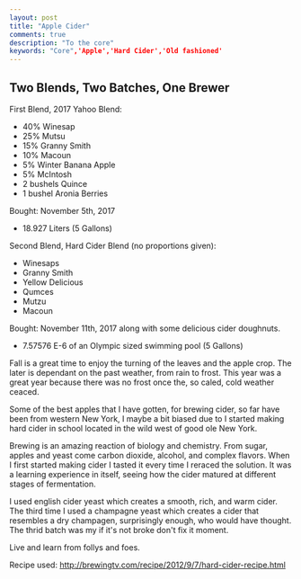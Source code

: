 ```yaml
---
layout: post
title: "Apple Cider"
comments: true
description: "To the core"
keywords: "Core",'Apple','Hard Cider','Old fashioned'
---
```


## Two Blends, Two Batches, One Brewer

First Blend, 2017 Yahoo Blend:
- 40% Winesap
- 25% Mutsu
- 15% Granny Smith
- 10% Macoun
- 5% Winter Banana Apple
- 5% McIntosh
- 2 bushels Quince
- 1 bushel Aronia Berries

Bought: November 5th, 2017
- 18.927 Liters (5 Gallons)

Second Blend, Hard Cider Blend (no proportions given):
- Winesaps
- Granny Smith 
- Yellow Delicious
- Qumces
- Mutzu
- Macoun

Bought: November 11th, 2017 along with some delicious cider doughnuts.

- 7.57576 E-6 of an Olympic sized swimming pool (5 Gallons)

Fall is a great time to enjoy the turning of the leaves and the apple crop. The later is dependant on the past weather, from rain to frost. This year was a great year because there was no frost once the, so caled, cold weather ceaced. 

Some of the best apples that I have gotten, for brewing cider, so far have been from western New York, I maybe a bit biased due to I started making hard cider in school located in the wild west of good ole New York.

Brewing is an amazing reaction of biology and chemistry. From sugar, apples and yeast come carbon dioxide, alcohol, and complex flavors. When I first started making cider I tasted it every time I reraced the solution. It was a learning experience in itself, seeing how the cider matured at different stages of fermentation. 

I used english cider yeast which creates a smooth, rich, and warm cider. The third time I used a champagne yeast which creates a cider that resembles a dry champagen, surprisingly enough, who would have thought. The thrid batch was my if it's not broke don't fix it moment.

Live and learn from follys and foes. 


Recipe used: 
http://brewingtv.com/recipe/2012/9/7/hard-cider-recipe.html 
